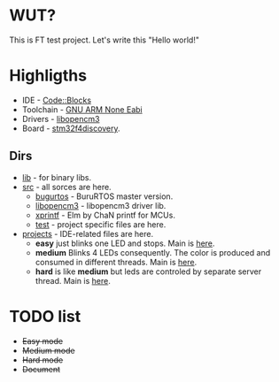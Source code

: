 # WUT? #
This is FT test project. Let's write this "Hello world!"

# Highligths #

 * IDE - [Code::Blocks](http://www.codeblocks.org/)
 * Toolchain - [GNU ARM None Eabi](https://developer.arm.com/tools-and-software/open-source-software/developer-tools/gnu-toolchain/gnu-rm/downloads)
 * Drivers - [libopencm3](https://github.com/libopencm3/libopencm3)
 * Board - [stm32f4discovery](https://www.st.com/en/evaluation-tools/stm32f4discovery.html).

## Dirs ##
 * [lib](./lib) - for binary libs.
 * [src](./src) - all sorces are here.
   * [bugurtos](./src/bugurtos) - BuruRTOS master version.
   * [libopencm3](./src/libopencm3) - libopencm3 driver lib.
   * [xprintf](./src/xprintf) - Elm by ChaN printf for MCUs.
   * [test](./src/test) - project specific files are here.
 * [projects](./projects) - IDE-related files are here.
   * **easy** just blinks one LED and stops. Main is [here](./src/test/easy.c).
   * **medium** Blinks 4 LEDs consequently. The color is produced and consumed in different threads. Main is [here](./src/test/medium.c).
   * **hard** is like **medium** but leds are controled by separate server thread. Main is [here](./src/test/hard.c).

# TODO list #
 * ~~Easy mode~~
 * ~~Medium mode~~
 * ~~Hard mode~~
 * ~~Document~~


